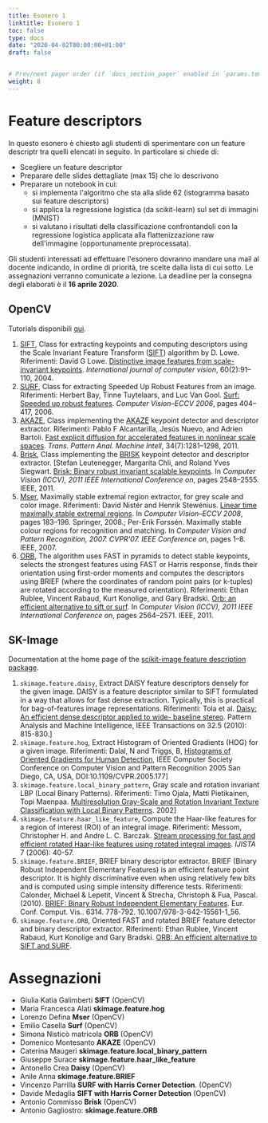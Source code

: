 ```yaml
---
title: Esonero 1
linktitle: Esonero 1
toc: false
type: docs
date: "2020-04-02T00:00:00+01:00"
draft: false


# Prev/next pager order (if `docs_section_pager` enabled in `params.toml`)
weight: 8
---
```


#  Feature descriptors

In questo esonero è chiesto agli studenti di sperimentare con un feature descriptr tra quelli elencati in seguito. In particolare si chiede di: 

- Scegliere un feature descriptor
- Preparare delle slides dettagliate (max 15) che lo descrivono
- Preparare un notebook in cui: 
	- si implementa l'algoritmo che sta alla slide 62 (istogramma basato sui feature descriptors) 
	- si applica la regressione logistica (da scikit-learn) sul set di immagini (MNIST)
	- si valutano i risultati della classificazione confrontandoli con la regressione logistica applicata alla flattenizzazione raw dell'immagine (opportunamente preprocessata). 

Gli studenti interessati ad effettuare l'esonero dovranno mandare una mail al docente indicando, in ordine di priorità, tre scelte dalla lista di cui sotto.
Le assegnazioni verranno comunicate a lezione. La deadline per la consegna degli elaborati è il **16 aprile 2020**.




## OpenCV

Tutorials disponibili [qui](https://opencv-python-tutroals.readthedocs.io/en/latest/py_tutorials/py_feature2d/py_table_of_contents_feature2d/py_table_of_contents_feature2d.html).


1. [SIFT](https://docs.opencv.org/4.2.0/d5/d3c/classcv_1_1xfeatures2d_1_1SIFT.html), Class for extracting keypoints and computing descriptors using the Scale Invariant Feature Transform ([SIFT](https://docs.opencv.org/4.2.0/d5/d3c/classcv_1_1xfeatures2d_1_1SIFT.html)) algorithm by D. Lowe. Riferimenti: David G Lowe. [Distinctive image features from scale-invariant keypoints](https://www.cs.ubc.ca/~lowe/papers/ijcv04.pdf). *International journal of computer vision*, 60(2):91–110, 2004.
2. [SURF](https://docs.opencv.org/4.2.0/d5/df7/classcv_1_1xfeatures2d_1_1SURF.html), Class for extracting Speeded Up Robust Features from an image. Riferimenti: Herbert Bay, Tinne Tuytelaars, and Luc Van Gool. [Surf: Speeded up robust features](http://scholar.google.it/scholar_url?url=https://lirias.kuleuven.be/retrieve/78517&hl=it&sa=X&scisig=AAGBfm2HNoDAKFbI70IQ22ndV5cBLu7pBw&nossl=1&oi=scholarr). *Computer Vision–ECCV 2006*, pages 404–417, 2006.
3. [AKAZE](https://docs.opencv.org/4.2.0/d8/d30/classcv_1_1AKAZE.html), Class implementing the [AKAZE](https://docs.opencv.org/4.2.0/d8/d30/classcv_1_1AKAZE.html) keypoint detector and descriptor extractor. Riferimenti: Pablo F Alcantarilla, Jesús Nuevo, and Adrien Bartoli. [Fast explicit diffusion for accelerated features in nonlinear scale spaces](http://www.bmva.org/bmvc/2013/Papers/paper0013/paper0013.pdf). *Trans. Pattern Anal. Machine Intell*, 34(7):1281–1298, 2011.
4. [Brisk](https://docs.opencv.org/4.2.0/de/dbf/classcv_1_1BRISK.html), Class implementing the [BRISK](https://docs.opencv.org/4.2.0/de/dbf/classcv_1_1BRISK.html) keypoint detector and descriptor extractor. [Stefan Leutenegger, Margarita Chli, and Roland Yves Siegwart. [Brisk: Binary robust invariant scalable keypoints](https://www.researchgate.net/publication/221110715_BRISK_Binary_Robust_invariant_scalable_keypoints). In *Computer Vision (ICCV), 2011 IEEE International Conference on*, pages 2548–2555. IEEE, 2011.
5. [Mser](https://docs.opencv.org/4.2.0/d3/d28/classcv_1_1MSER.html), Maximally stable extremal region extractor, for grey scale and color image. Riferimenti: David Nistér and Henrik Stewénius. [Linear time maximally stable extremal regions](https://www.researchgate.net/publication/221304597_Linear_Time_Maximally_Stable_Extremal_Regions). In *Computer Vision–ECCV 2008*, pages 183–196. Springer, 2008.; Per-Erik Forssén. Maximally stable colour regions for recognition and matching. In *Computer Vision and Pattern Recognition, 2007. CVPR'07. IEEE Conference on*, pages 1–8. IEEE, 2007.
6. [ORB](https://docs.opencv.org/4.2.0/db/d95/classcv_1_1ORB.html), The algorithm uses FAST in pyramids to detect stable keypoints, selects  the strongest features using FAST or Harris response, finds their  orientation using first-order moments and computes the descriptors using BRIEF (where the coordinates of random point pairs (or k-tuples) are  rotated according to the measured orientation). Riferimenti: Ethan Rublee, Vincent Rabaud, Kurt Konolige, and Gary Bradski. [Orb: an efficient alternative to sift or surf](http://www.willowgarage.com/sites/default/files/orb_final.pdf). In *Computer Vision (ICCV), 2011 IEEE International Conference on*, pages 2564–2571. IEEE, 2011.


## SK-Image

Documentation at the home page of the [scikit-image feature description package](https://scikit-image.org/docs/0.16.x/api/skimage.feature.html).

1. `skimage.feature.daisy`, Extract DAISY feature descriptors densely for the given image. DAISY is a feature descriptor similar to SIFT formulated in a way that allows for fast dense extraction. Typically, this is practical for bag-of-features image representations. Riferimenti: Tola et al. [Daisy: An efficient dense descriptor applied to wide- baseline stereo](https://infoscience.epfl.ch/record/138785/files/tola_daisy_pami_1.pdf). Pattern Analysis and Machine Intelligence, IEEE Transactions on 32.5 (2010): 815-830.]
2. `skimage.feature.hog`, Extract Histogram of Oriented Gradients (HOG) for a given image. Riferimenti: Dalal, N and Triggs, B, [Histograms of Oriented Gradients for Human Detection](https://lear.inrialpes.fr/people/triggs/pubs/Dalal-cvpr05.pdf), IEEE Computer Society Conference on Computer Vision and Pattern Recognition 2005 San Diego, CA, USA, DOI:10.1109/CVPR.2005.177]
3. `skimage.feature.local_binary_pattern`, Gray scale and rotation invariant LBP (Local Binary Patterns). Riferimenti: Timo Ojala, Matti Pietikainen, Topi Maenpaa. [Multiresolution Gray-Scale and Rotation Invariant Texture Classification with Local Binary Patterns]( http://www.ee.oulu.fi/research/mvmp/mvg/files/pdf/pdf_94.pdf). 2002]
4. `skimage.feature.haar_like_feature`, Compute the Haar-like features for a region of interest (ROI) of an integral image. Riferimenti: Messom, Christopher H. and Andre L. C. Barczak. [Stream processing for fast and efficient rotated Haar-like features using rotated integral images](https://www.semanticscholar.org/paper/Stream-processing-for-fast-and-efficient-rotated-Messom-Barczak/b55e215acd9bc0496f1f611d6193fea0b10e4212). *IJISTA* 7 (2006): 40-57. 
5. `skimage.feature.BRIEF`, BRIEF binary descriptor extractor. BRIEF (Binary Robust Independent Elementary Features) is an efficient feature point descriptor. It is highly discriminative even when using relatively few bits and is computed using simple intensity difference tests. Riferimenti: Calonder, Michael & Lepetit, Vincent & Strecha, Christoph & Fua, Pascal. (2010). [BRIEF: Binary Robust Independent Elementary Features](https://www.cs.ubc.ca/~lowe/525/papers/calonder_eccv10.pdf). Eur. Conf. Comput. Vis.. 6314. 778-792. 10.1007/978-3-642-15561-1_56.  
6. `skimage.feature.ORB`, Oriented FAST and rotated BRIEF feature detector and binary descriptor extractor. Riferimenti: Ethan Rublee, Vincent Rabaud, Kurt Konolige and Gary Bradski. [ORB: An efficient alternative to SIFT and SURF](http://www.vision.cs.chubu.ac.jp/CV-R/pdf/Rublee_iccv2011.pdf). 

## 

#  Assegnazioni

- Giulia Katia Galimberti  **SIFT** (OpenCV)
- Maria Francesca Alati  **skimage.feature.hog**
- Lorenzo Defina  **Mser** (OpenCV)
- Emilio Casella  **Surf** (OpenCV)
- Simona Nisticò matricola **ORB** (OpenCV)
- Domenico Montesanto **AKAZE** (OpenCV)
- Caterina Maugeri **skimage.feature.local_binary_pattern**
- Giuseppe Surace  **skimage.feature.haar_like_feature**
- Antonello Crea **Daisy** (OpenCV)
- Anile Anna  **skimage.feature.BRIEF** 
- Vincenzo Parrilla  **SURF with Harris Corner Detection**. (OpenCV)
- Davide Medaglia **SIFT with Harris Corner Detection** (OpenCV)
- Antonio Commisso **Brisk** (OpenCV)
- Antonio Gagliostro: **skimage.feature.ORB** 